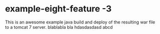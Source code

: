 # example-eight-feature -3

This is an awesome example java build and deploy of the resulting
war file to a tomcat 7 server.
blablabla bla
hdasdasdasd
abcd

